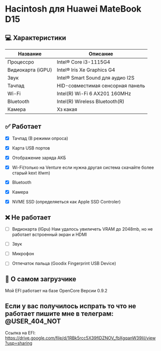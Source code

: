 # Hacintosh для Huawei MateBook D15 




## 💻 Характеристики
|Название|Описание|
| - | - |
|Процессро | Intel® Core i3-1115G4 |
|Видиокарта (iGPU) | Intel® Iris Xe Graphics G4 |
|Звук | Intel® Smart Sound для аудио I2S |
|Тачпад | HID-совместимая сенсорная панель |
|Wi-Fi | Intel(R) Wi-Fi 6 AX201 160MHz |
|Bluetooth | Intel(R) Wireless Bluetooth(R) |
|Камера | Хз какая |




## ✅ Работает

- [x] Тачпад (В режими опроса)

- [x] Карта USB портов

- [x] Отображение заряда АКБ

- [x] Wi-Fi(только на Venture если нужна другая система скачайте более старый kext itlwm)

- [x] Bluetooth

- [x] Камера

- [x] NVME SSD (определяеться как Apple SSD Controler)




## ❌ Не работает
- [ ] Видиокарта (IGpu) Нам удалось увиличеть VRAM до 2048mb, но не работает встроенный экран и HDMI
- [ ] Звук
- [ ] Микрофон
- [ ] Отпечаток пальца (Goodix Fingerprint USB Device)


## 🔵 О самом загрузчике 
Мой EFI работает на базе OpenCore Версии 0.9.2



## Если у вас получилось испрать то что не работает пишите мне в телеграм: @USER_404_NOT
Ссылка на EFI: https://drive.google.com/file/d/1RBk5rcc5X39flDZNOV_fbXgqanW39liI/view?usp=sharing

